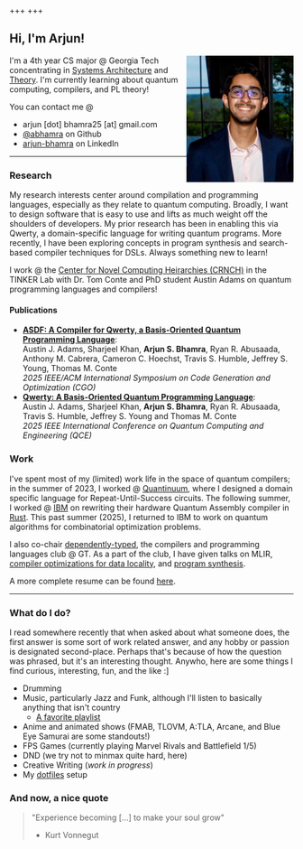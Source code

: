 +++
+++

## Hi, I'm Arjun!

<img src="https://github.com/abhamra/personalsite/blob/master/content/Images/headshot.jpg?raw=true" alt="Headshot of me!" width="190" align="right" />

I'm a 4th year CS major @ Georgia Tech concentrating in [Systems Architecture](https://www.cc.gatech.edu/academics/threads/systems-architecture) and [Theory](https://www.cc.gatech.edu/academics/threads/theory). I'm currently learning about quantum computing, compilers, and PL theory!
<!---->
<!-- You can contact me @ [arjun.bhamra25@gmail.com](mailto:arjun.bhamra25@gmail.com), [@abhamra](https://github.com/abhamra) (Github), and [arjun-bhamra](https://www.linkedin.com/in/arjun-bhamra/) (LinkedIn). -->
You can contact me @
- arjun [dot] bhamra25 [at] gmail.com
- [@abhamra](https://github.com/abhamra) on Github
- [arjun-bhamra](https://www.linkedin.com/in/arjun-bhamra/) on LinkedIn

---

### Research
My research interests center around compilation and programming languages, especially as they relate to quantum computing. Broadly, I want to design software that is easy to use and lifts as much weight off the shoulders of developers. My prior research has been in enabling this via Qwerty, a domain-specific language for writing quantum programs. More recently, I have been exploring concepts in program synthesis and search-based compiler techniques for DSLs. Always something new to learn!

I work @ the [Center for Novel Computing Heirarchies (CRNCH)](https://crnch.gatech.edu/) in the TINKER Lab with Dr. Tom Conte and PhD student Austin Adams on quantum programming languages and compilers!

#### Publications
- **[ASDF: A Compiler for Qwerty, a Basis-Oriented Quantum Programming Language](https://arxiv.org/abs/2501.13262)**: <br>
Austin J. Adams, Sharjeel Khan, **Arjun S. Bhamra**, Ryan R. Abusaada, Anthony M. Cabrera, Cameron C. Hoechst, Travis S. Humble, Jeffrey S. Young, Thomas M. Conte <br>
*2025 IEEE/ACM International Symposium on Code Generation and Optimization (CGO)* <br>
- **[Qwerty: A Basis-Oriented Quantum Programming Language](https://arxiv.org/abs/2404.12603)**: <br>
Austin J. Adams, Sharjeel Khan, **Arjun S. Bhamra**, Ryan R. Abusaada, Travis S. Humble, Jeffrey S. Young and Thomas M. Conte <br>
*2025 IEEE International Conference on Quantum Computing and Engineering (QCE)*
<!---->
<!-- Our paper, **[ASDF: A Compiler for Qwerty, a Basis-Oriented Quantum Programming Language](https://arxiv.org/abs/2501.13262)**, has been accepted to CGO 2025, and our paper on the Qwerty language itself is set to appear at QCE25, in the QSYS track! -->

### Work
I've spent most of my (limited) work life in the space of quantum compilers; in the summer of 2023, I worked @ [Quantinuum](https://www.quantinuum.com/), where I designed a domain specific language for Repeat-Until-Success circuits. The following summer, I worked @ [IBM](https://www.ibm.com/quantum) on rewriting their hardware Quantum Assembly compiler in [Rust](https://www.rust-lang.org/rust). This past summer (2025), I returned to IBM to work on quantum algorithms for combinatorial optimization problems.

I also co-chair [dependently-typed](https://dtyped.netlify.app/), the compilers and programming languages club @ GT. As a part of the club, I have given talks on MLIR, [compiler optimizations for data locality](compiler_opt_for_data_locality.pdf), and [program synthesis](program_synthesis.pdf).

A more complete resume can be found [here](resume.pdf).

---
### What do I do?
I read somewhere recently that when asked about what someone does, the first answer is some sort of work related answer, and any hobby or passion is designated second-place. Perhaps that's because of how the question was phrased, but it's an interesting thought. Anywho, here are some things I find curious, interesting, fun, and the like :]
- Drumming
- Music, particularly Jazz and Funk, although I'll listen to basically anything that isn't country
    - [A favorite playlist](https://open.spotify.com/playlist/6Cb0nIeiLKU5iLzKOTE2V1?si=7de1db6e6d134ff3)
- Anime and animated shows (FMAB, TLOVM, A:TLA, Arcane, and Blue Eye Samurai are some standouts!)
- FPS Games (currently playing Marvel Rivals and Battlefield 1/5)
- DND (we try not to minmax quite hard, here)
- Creative Writing (*work in progress*)
- My [dotfiles](https://github.com/abhamra/dotfiles) setup

### And now, a nice quote
> "Experience becoming [...] to make your soul grow"
> - Kurt Vonnegut
